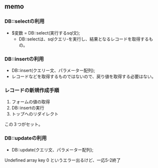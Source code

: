 ## memo 

### DB::selectの利用
- $変数 = DB::select(実行するsql文);
  - DB::selectは、sqlクエリ-を実行し、結果となるレコードを取得するもの。

### DB::insertの利用
- DB::insert(クエリー文、パラメーター配列);
- レコードなどを取得するものではないので、戻り値を取得する必要はない。
### レコードの新規作成手順
1. フォームの値の取得
2. DB::insertの実行
3. トップへのリダイレクト

この３つがセット。

### DB::updateの利用
- DB::update(クエリ文、パラメーター配列);

Undefined array key 0
というエラー出るけど、一応5-2終了